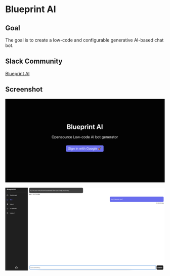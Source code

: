 # Blueprint AI

## Goal

The goal is to create a low-code and configurable generative AI-based chat bot.


## Slack Community

[Blueprint AI](https://blueprintaigroup.slack.com)


## Screenshot

![Login](/doc/images/1.png)

![ChatBot](/doc/images/2.png)
